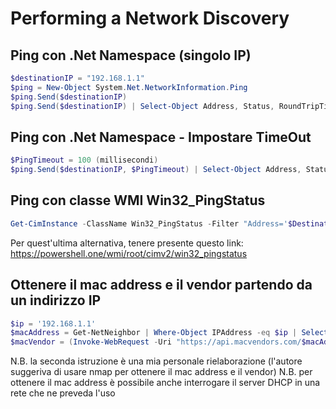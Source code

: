 # Performing a Network Discovery

## Ping con .Net Namespace (singolo IP)

~~~PowerShell
$destinationIP = "192.168.1.1"
$ping = New-Object System.Net.NetworkInformation.Ping
$ping.Send($destinationIP)
$ping.Send($destinationIP) | Select-Object Address, Status, RoundTripTime
~~~

## Ping con .Net Namespace - Impostare TimeOut

~~~PowerShell
$PingTimeout = 100 (millisecondi)
$ping.Send($destinationIP, $PingTimeout) | Select-Object Address, Status, RoundTripTime
~~~

## Ping con classe WMI Win32_PingStatus

~~~PowerShell
Get-CimInstance -ClassName Win32_PingStatus -Filter "Address='$DestinationIP' and timeout=$PingTimeout" | Select-Object IPv4Address, StatusCode, ResponseTime, ResponseTimeToLive
~~~

Per quest'ultima alternativa, tenere presente questo link: <https://powershell.one/wmi/root/cimv2/win32_pingstatus>

## Ottenere il mac address e il vendor partendo da un indirizzo IP

~~~PowerShell
$ip = '192.168.1.1'
$macAddress = Get-NetNeighbor | Where-Object IPAddress -eq $ip | Select-Object -ExpandProperty LinkLayerAddress
$macVendor = (Invoke-WebRequest -Uri "https://api.macvendors.com/$macAddress").Content
~~~

N.B. la seconda istruzione è una mia personale rielaborazione (l'autore suggeriva di usare nmap per ottenere il mac address e il vendor)
N.B. per ottenere il mac address è possibile anche interrogare il server DHCP in una rete che ne preveda l'uso